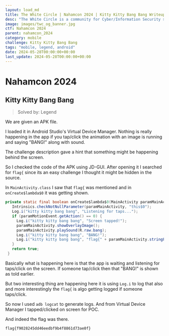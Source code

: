 ```yaml
---
layout: load_md
title: The White Circle | Nahamcon 2024 | Kitty Kitty Bang Bang Writeup
desc: "The White Circle is a community for Cyber/Information Security students, enthusiasts and professionals. You can discuss anything related to Security, share your knowledge with others, get help when you need it and proceed further in your journey with amazing people from all over the world."
image: images/twc_og_banner.jpg
ctf: Nahamcon 2024
parent: nahamcon_2024
category: mobile
challenge: Kitty Kitty Bang Bang
tags: "mobile, legend, android"
date: 2024-05-28T00:00:00+00:00
last_update: 2024-05-28T00:00:00+00:00
---
```


<h1 class="heading card-title white-text">Nahamcon 2024</h1>

## Kitty Kitty Bang Bang
> Solved by: Legend

We are given an APK file.

I loaded it in Android Studio's Virtual Device Manager. Nothing is really happening in the app if you tap/click the animation with an image is running and saying "BANG!" along with sound.

The challenge description gave a hint that something might be happening behind the screen.

So I checked the code of the APK using JD-GUI. After opening it I searched for `flag{` since its an easy challenge I thought it might be hidden in the source.

In `MainActivity.class` I saw that `flag{` was mentioned and in `onCreate$lambda$0` it was getting shown.

```java
private static final boolean onCreate$lambda$0(MainActivity paramMainActivity, View paramView, MotionEvent paramMotionEvent) {
   Intrinsics.checkNotNullParameter(paramMainActivity, "this$0");
   Log.i("kitty kitty bang bang", "Listening for taps...");
   if (paramMotionEvent.getAction() == 0) {
     Log.i("kitty kitty bang bang", "Screen tapped!");
     paramMainActivity.showOverlayImage();
     paramMainActivity.playSound(R.raw.bang);
     Log.i("kitty kitty bang bang", "BANG!");
     Log.i("kitty kitty bang bang", "flag{" + paramMainActivity.stringFromJNI() + '}');
   } 
   return true;
 }
```

Basically what is happening here is that the app is waiting and listening for taps/click on the screen. If someone tap/click then that "BANG!" is shown as told earlier.

But two interesting thing are happening here it is using `Log.i` to log that also and more interestingly the `flag{` is algo getting logged if someone taps/click.

So now I used `adb logcat` to generate logs. And from Virtual Device Manager I tapped/clicked on screen for POC.

And indeed the flag was there.

```
flag{f9028245dd46eedbf9b4f8861d73ae0f}
```

